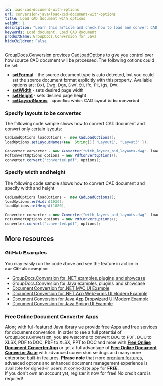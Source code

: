 ```yaml
---
id: load-cad-document-with-options
url: conversion/java/load-cad-document-with-options
title: Load CAD document with options
weight: 1
description: "Learn this article and check how to load and convert CAD documents with advanced options using GroupDocs.Conversion for Java API."
keywords: Load document, Load CAD document
productName: GroupDocs.Conversion for Java
hideChildren: False
---
```

GroupDocs.Conversion provides [CadLoadOptions](https://apireference.groupdocs.com/java/conversion/com.groupdocs.conversion.options.load/CadLoadOptions) to give you control over how source CAD document will be processed. The following options could be set:

*   [**setFormat**](https://apireference.groupdocs.com/java/conversion/com.groupdocs.conversion.options.load/CadLoadOptions#setFormat(com.groupdocs.conversion.filetypes.CadFileType)) - the source document type is auto detected, but you could set the source document format explicitly with this property. Available options are: Dxf, Dwg, Dgn, Dwf, Stl, Ifc, Plt, Igs, Dwt
*   [**setWidth**](https://apireference.groupdocs.com/java/conversion/com.groupdocs.conversion.options.load/CadLoadOptions#setWidth(int)) - sets desired page width      
*   [**setHeight**](https://apireference.groupdocs.com/java/conversion/com.groupdocs.conversion.options.load/CadLoadOptions#setHeight(int)) - sets desired page height
*   [**setLayoutNames**](https://apireference.groupdocs.com/conversion/java/com.groupdocs.conversion.options.load/CadLoadOptions#setLayoutNames(java.lang.String[])) - specifies which CAD layout to be converted

### Specify layouts to be converted

The following code sample shows how to convert CAD document and convert only certain layouts:

```java
CadLoadOptions loadOptions =  new CadLoadOptions();
loadOptions.setLayoutNames(new  String[]{ "Layout1", "Layout3" });

Converter converter = new Converter("with_layers_and_layouts.dwg", loadOptions);
PdfConvertOptions options = new PdfConvertOptions();
converter.convert("converted.pdf", options);
```

### Specify width and height

The following code sample shows how to convert CAD document and specify width and height

```java
CadLoadOptions loadOptions =  new CadLoadOptions();
loadOptions.setWidth(1920);
loadOptions.setHeight(1080);

Converter converter = new Converter("with_layers_and_layouts.dwg", loadOptions);
PdfConvertOptions options = new PdfConvertOptions();
converter.convert("converted.pdf", options);
```

## More resources

### GitHub Examples
You may easily run the code above and see the feature in action in our GitHub examples:
*   [GroupDocs.Conversion for .NET examples, plugins, and showcase](https://github.com/groupdocs-conversion/GroupDocs.Conversion-for-.NET)    
*   [GroupDocs.Conversion for Java examples, plugins, and showcase](https://github.com/groupdocs-conversion/GroupDocs.Conversion-for-Java)    
*   [Document Conversion for .NET MVC UI Example](https://github.com/groupdocs-conversion/GroupDocs.Conversion-for-.NET-MVC)     
*   [Document Conversion for .NET App WebForms UI Modern Example](https://github.com/groupdocs-conversion/GroupDocs.Conversion-for-.NET-WebForms)    
*   [Document Conversion for Java App Dropwizard UI Modern Example](https://github.com/groupdocs-conversion/GroupDocs.Conversion-for-Java-Dropwizard)    
*   [Document Conversion for Java Spring UI Example](https://github.com/groupdocs-conversion/GroupDocs.Conversion-for-Java-Spring)   

### Free Online Document Converter Apps
Along with full-featured Java library we provide free Apps and free services for document conversion.
In order to see a full potential of GroupDocs.Conversion, you are welcome to convert DOC to PDF, DOC to XLSX, PDF to DOC, PDF to XLSX, PPT to DOC and more with **[Free Online Document Converter App](https://products.groupdocs.app/conversion)** or get a full advantage of **[Free Online Document Converter Suite](https://conholdate.app/features/document-converter-online)** with advanced conversion settings and many more enterprise built-in features.
**Please note** that more [premium features](https://conholdate.app/features), advanced options and enhanced document management experience is available for signed-in users at [conholdate.app](https://conholdate.app/) for **FREE**.  
If you don't own an account yet, register it now for free! No credit card is required!
